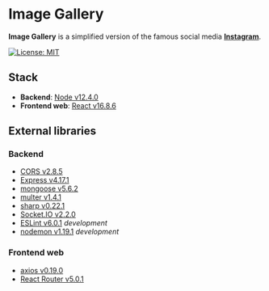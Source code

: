 # Image Gallery

**Image Gallery** is a simplified version of the famous social media **[Instagram](https://www.instagram.com/)**.

[![License: MIT](https://img.shields.io/badge/license-mit-success.svg)](https://opensource.org/licenses/MIT)

## Stack

- **Backend**: [Node v12.4.0](https://nodejs.org)
- **Frontend web**: [React v16.8.6](https://reactjs.org)

## External libraries

### Backend

- [CORS v2.8.5](https://github.com/expressjs/cors)
- [Express v4.17.1](https://expressjs.com/)
- [mongoose v5.6.2](https://mongoosejs.com/)
- [multer v1.4.1](https://github.com/expressjs/multer/)
- [sharp v0.22.1](https://sharp.pixelplumbing.com/en/stable/)
- [Socket.IO v2.2.0](https://socket.io/)
- [ESLint v6.0.1](https://eslint.org/) *development*
- [nodemon v1.19.1](https://nodemon.io/) *development*

### Frontend web

- [axios v0.19.0](https://github.com/axios/axios)
- [React Router v5.0.1](https://reacttraining.com/react-router)
